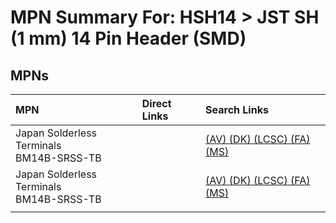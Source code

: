 



# MPN Summary For: HSH14 > JST SH (1 mm) 14 Pin Header (SMD)

## MPNs
  

|MPN|Direct Links|Search Links|
| :--- | :--- | :--- |
|Japan Solderless Terminals<br>BM14B-SRSS-TB||[(AV) ](https://www.avnet.com/shop/us/search/BM14B-SRSS-TB)[(DK) ](https://www.digikey.co.uk/en/products/result?s=BM14B-SRSS-TB)[(LCSC) ](https://www.lcsc.com/search?q=BM14B-SRSS-TB)[(FA) ](https://uk.farnell.com/search?st=BM14B-SRSS-TB)[(MS) ](https://www.mouser.com/c/?q=BM14B-SRSS-TB)|
|Japan Solderless Terminals<br>BM14B-SRSS-TB||[(AV) ](https://www.avnet.com/shop/us/search/BM14B-SRSS-TB)[(DK) ](https://www.digikey.co.uk/en/products/result?s=BM14B-SRSS-TB)[(LCSC) ](https://www.lcsc.com/search?q=BM14B-SRSS-TB)[(FA) ](https://uk.farnell.com/search?st=BM14B-SRSS-TB)[(MS) ](https://www.mouser.com/c/?q=BM14B-SRSS-TB)|
||||
